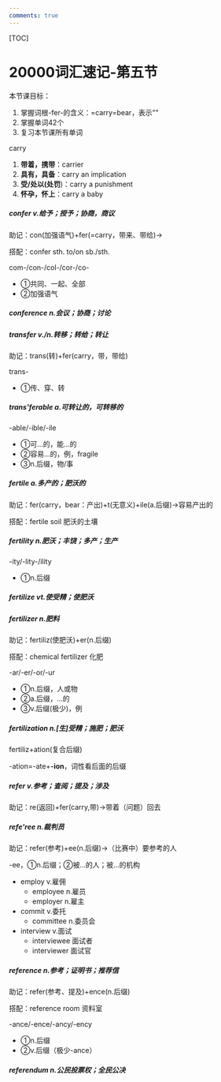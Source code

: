 ```yaml
---
comments: true
---
```


[TOC]

# 20000词汇速记-第五节

本节课目标：

1. 掌握词根-fer-的含义：=carry=bear，表示""
2. 掌握单词42个
3. 复习本节课所有单词

carry

1. **带着，携带**：carrier
2. **具有，具备**：carry an implication
3. **受/处以(处罚**)：carry a punishment
4. **怀孕，怀上**：carry a baby

##### confer v.给予；授予；协商，商议

助记：con(加强语气)+fer(=carry，带来、带给)->

搭配：confer sth. to/on sb./sth.

com-/con-/col-/cor-/co-

- ①共同、一起、全部
- ②加强语气

##### conference n.会议；协商；讨论

##### transfer v./n.转移；转给；转让

助记：trans(转)+fer(carry，带，带给)

trans-

- ①传、穿、转

##### trans'ferable a.可转让的，可转移的

-able/-ible/-ile

- ①可...的，能...的
- ②容易...的，例，fragile
- ③n.后缀，物/事

##### fertile a.多产的；肥沃的

助记：fer(carry，bear：产出)+t(无意义)+ile(a.后缀)->容易产出的

搭配：fertile soil 肥沃的土壤

##### fertility n.肥沃；丰饶；多产；生产

-ity/-lity-/ility

- ①n.后缀

##### fertilize vt.使受精；使肥沃

##### fertilizer n.肥料

助记：fertiliz(使肥沃)+er(n.后缀)

搭配：chemical fertilizer 化肥

-ar/-er/-or/-ur

- ①n.后缀，人或物
- ②a.后缀，...的
- ③v.后缀(极少)，例

##### fertilization n.[生]受精；施肥；肥沃

fertiliz+ation(复合后缀)

-ation=-ate+**-ion**，词性看后面的后缀

##### refer v.参考；查阅；提及；涉及

助记：re(返回)+fer(carry,带)->带着（问题）回去

##### refe'ree n.裁判员

助记：refer(参考)+ee(n.后缀)->（比赛中）要参考的人

-ee，①n.后缀；②被...的人；被...的机构

- employ v.雇佣
  - employee  n.雇员
  - employer n.雇主
- commit v.委托
  - committee n.委员会
- interview v.面试
  - interviewee 面试者
  - interviewer 面试官

##### reference n.参考；证明书；推荐信

助记：refer(参考、提及)+ence(n.后缀)

搭配：reference room 资料室

-ance/-ence/-ancy/-ency

- ①n.后缀
- ②v.后缀（极少-ance）

##### referendum n.公民投票权；全民公决